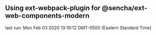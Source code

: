 ## Using ext-webpack-plugin for @sencha/ext-web-components-modern

last run: Mon Feb 03 2020 13:19:12 GMT-0500 (Eastern Standard Time)
